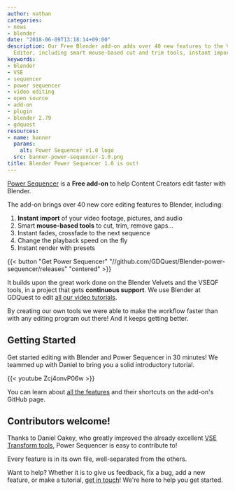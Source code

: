 ```yaml
---
author: nathan
categories:
- news
- blender
date: "2018-06-09T13:18:14+09:00"
description: Our Free Blender add-on adds over 40 new features to the Video Sequence
  Editor, including smart mouse-based cut and trim tools, instant imports, and more!
keywords:
- blender
- VSE
- sequencer
- power sequencer
- video editing
- open source
- add-on
- plugin
- blender 2.79
- gdquest
resources:
- name: banner
  params:
    alt: Power Sequencer v1.0 logo
  src: banner-power-sequencer-1.0.png
title: Blender Power Sequencer 1.0 is out!
---
```


[Power Sequencer](/blender/power-sequencer) is a **Free add-on** to help Content Creators edit faster with Blender.

The add-on brings over 40 new core editing features to Blender, including:

1. **Instant import** of your video footage, pictures, and audio
1. Smart **mouse-based tools** to cut, trim, remove gaps...
1. Instant fades, crossfade to the next sequence
1. Change the playback speed on the fly
1. Instant render with presets

{{< button "Get Power Sequencer" "//github.com/GDQuest/Blender-power-sequencer/releases" "centered" >}}

It builds upon the great work done on the Blender Velvets and the VSEQF tools, in a project that gets **continuous support**.
We use Blender at GDQuest to edit [all our video tutorials](//youtube.com/c/gdquest).

By creating our own tools we were able to make the workflow faster than with any editing program out there!
And it keeps getting better.

## Getting Started

Get started editing with Blender and Power Sequencer in 30 minutes!
We teammed up with Daniel to bring you a solid introductory tutorial.

{{< youtube Zcj4onvP06w >}}

You can learn about [all the features](//github.com/GDQuest/Blender-power-sequencer/#operators) and their shortcuts on the add-on's GitHub page.


## Contributors welcome!

Thanks to Daniel Oakey, who greatly improved the already excellent [VSE Transform tools](//github.com/doakey3/VSE_Transform_Tools), Power Sequencer is easy to contribute to!

Every feature is in its own file, well-separated from the others.

Want to help? Whether it is to give us feedback, fix a bug, add a new feature, or make a tutorial, [get in touch](//github.com/GDQuest/Blender-power-sequencer/issues)! We're here to help you get started.
